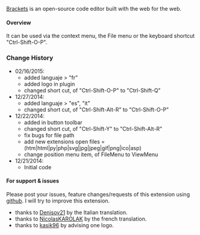 [Brackets](https://github.com/adobe/brackets) is an open-source code editor built with the web for the web.

#### Overview
It can be used via the context menu, the File menu or the keyboard shortcut "Ctrl-Shift-O-P".

### Change History
* 02/16/2015:
   * added languaje > "fr"
   * added logo in plugin
   * changed short cut, of "Ctrl-Shift-O-P" to "Ctrl-Shift-Q"
* 12/27/2014:
   * added languaje > "es", "it"
   * changed short cut, of "Ctrl-Shift-Alt-R" to "Ctrl-Shift-O-P"
* 12/22/2014:
   * added in button toolbar
   * changed short cut, of "Ctrl-Shift-Y" to "Ctrl-Shift-Alt-R"
   * fix bugs for file path
   * add new extensions open files = (htm|html|py|php|svg|jpg|jpeg|gif|png|ico|asp)
   * change position menu item, of FileMenu to ViewMenu
* 12/21/2014:
   * Initial code

#### For support & issues
Please post your issues, feature changes/requests of this extension using [github](https://github.com/DH3ALEJANDRO/brackets-open-in-browser/issues). I will try to improve this extension.

* thanks to [Denisov21](https://github.com/Denisov21) by the Italian translation.
* thanks to [NicolasKAROLAK](https://github.com/NicolasKAROLAK) by the french translation.
* thanks to [kasik96](https://github.com/kasik96) by advising one logo.
